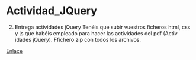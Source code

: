 # Actividad_JQuery

2. Entrega actividades jQuery
   Tenéis que subir vuestros ficheros html, css y js que habéis empleado para hacer las actividades del pdf (Activ idades jQuery). Ffichero zip con todos los archivos.

[Enlace](./DAW2-DIW-T4Actividades.pdf)
